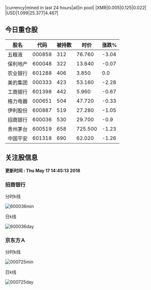 |currency|mined in last 24 hours|all|in pool|
|XMR|0.005|0.125|0.022|
|USD|1.099|25.377|4.467|

## 今日重仓股 

|股名|代码|被持数|时价|涨跌%|
|---|---|---|---|---|
|五粮液|000858|312|76.760|-3.04|
|保利地产|600048|322|13.640|-0.07|
|农业银行|601288|406|3.850|0.0|
|美的集团|000333|423|53.160|-2.28|
|工商银行|601398|442|5.960|-0.67|
|格力电器|000651|504|47.720|-0.33|
|伊利股份|600887|519|27.280|-1.05|
|招商银行|600036|530|29.700|-0.9|
|贵州茅台|600519|658|725.500|-1.23|
|中国平安|601318|690|62.020|-1.26|

## 关注股信息
**更新时间 : Thu May 17 14:45:13 2018**
### 招商银行 
分时k线

![600036min](http://image.sinajs.cn/newchart/min/n/sh600036.gif)

日k线

![600036day](http://image.sinajs.cn/newchart/daily/n/sh600036.gif)

### 京东方Ａ 
分时k线

![000725min](http://image.sinajs.cn/newchart/min/n/sz000725.gif)

日k线

![000725day](http://image.sinajs.cn/newchart/daily/n/sz000725.gif)
